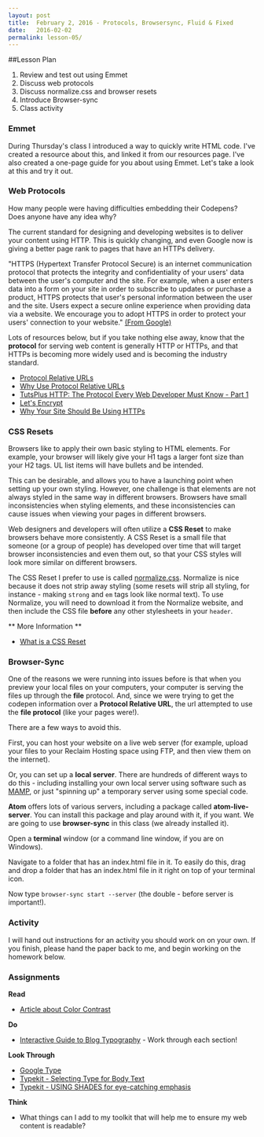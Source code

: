 ```yaml
---
layout: post
title:  February 2, 2016 - Protocols, Browsersync, Fluid & Fixed
date:   2016-02-02
permalink: lesson-05/
---
```


##Lesson Plan

1. Review and test out using Emmet
2. Discuss web protocols
3. Discuss normalize.css and browser resets
4. Introduce Browser-sync
5. Class activity

### Emmet

During Thursday's class I introduced a way to quickly write HTML code.  I've created a resource about this, and linked it from our resources page.  I've also created a one-page guide for you about using Emmet.  Let's take a look at this and try it out.

### Web Protocols

How many people were having difficulties embedding their Codepens?  Does anyone have any idea why?

The current standard for designing and developing websites is to deliver your content using HTTP.  This is quickly changing, and even Google now is giving a better page rank to pages that have an HTTPs delivery.

"HTTPS (Hypertext Transfer Protocol Secure) is an internet communication protocol that protects the integrity and confidentiality of your users' data between the user's computer and the site. For example, when a user enters data into a form on your site in order to subscribe to updates or purchase a product, HTTPS protects that user's personal information between the user and the site. Users expect a secure online experience when providing data via a website. We encourage you to adopt HTTPS in order to protect your users' connection to your website." [(From Google)](https://support.google.com/webmasters/answer/6073543?hl=en)

Lots of resources below, but if you take nothing else away, know that the **protocol** for serving web content is generally HTTP or HTTPs, and that HTTPs is becoming more widely used and is becoming the industry standard.

- [Protocol Relative URLs](http://billpatrianakos.me/blog/2013/04/18/protocol-relative-urls/)
- [Why Use Protocol Relative URLs](http://stackoverflow.com/questions/28446314/why-use-protocol-relative-urls-at-all)
- [TutsPlus HTTP: The Protocol Every Web Developer Must Know - Part 1](http://code.tutsplus.com/tutorials/http-the-protocol-every-web-developer-must-know-part-1--net-31177)
- [Let's Encrypt](https://letsencrypt.org/)
- [Why Your Site Should Be Using HTTPs](https://www.chapterthree.com/blog/why-your-site-should-be-using-https)


### CSS Resets

Browsers like to apply their own basic styling to HTML elements.  For example, your browser will likely give your H1 tags a larger font size than your H2 tags.  UL list items will have bullets and be intended.

This can be desirable, and allows you to have a launching point when setting up your own styling.  However, one challenge is that elements are not always styled in the same way in different browsers.  Browsers have small inconsistencies when styling elements, and these inconsistencies can cause issues when viewing your pages in different browsers.

Web designers and developers will often utilize a **CSS Reset** to make browsers behave more consistently.  A CSS Reset is a small file that someone (or a group of people) has developed over time that will target browser inconsistencies and even them out, so that your CSS styles will look more similar on different browsers.

The CSS Reset I prefer to use is called [normalize.css](http://necolas.github.io/normalize.css/).  Normalize is nice because it does not strip away styling (some resets will strip all styling, for instance - making `strong` and `em` tags look like normal text).  To use Normalize, you will need to download it from the Normalize website, and then include the CSS file **before** any other stylesheets in your `header`.

** More Information **

- [What is a CSS Reset](http://www.cssreset.com/what-is-a-css-reset/)

### Browser-Sync

One of the reasons we were running into issues before is that when you preview your local files on your computers, your computer is serving the files up through the **file** protocol.  And, since we were trying to get the codepen information over a **Protocol Relative URL**, the url attempted to use the **file protocol** (like your pages were!).

There are a few ways to avoid this.

First, you can host your website on a live web server (for example, upload your files to your Reclaim Hosting space using FTP, and then view them on the internet).

Or, you can set up a **local server**.  There are hundreds of different ways to do this - including installing your own local server using software such as [MAMP](https://www.mamp.info/en/), or just "spinning up" a temporary server using some special code.

**Atom** offers lots of various servers, including a package called **atom-live-server**.  You can install this package and play around with it, if you want.  We are going to use **browser-sync** in this class (we already installed it).

Open a **terminal** window (or a command line window, if you are on Windows).

Navigate to a folder that has an index.html file in it.  To easily do this, drag and drop a folder that has an index.html file in it right on top of your terminal icon.

Now type `browser-sync start --server` (the double - before server is important!).

### Activity

I will hand out instructions for an activity you should work on on your own.  If you finish, please hand the paper back to me, and begin working on the homework below.

### Assignments

**Read**

- [Article about Color Contrast](https://viget.com/inspire/color-contrast)

**Do**

- [Interactive Guide to Blog Typography](http://www.kaikkonendesign.fi/typography/) - Work through each section!

**Look Through**

- [Google Type](http://femmebot.github.io/google-type/)
- [Typekit - Selecting Type for Body Text](http://practice.typekit.com/lesson/selecting-typefaces-for-body-text/)
- [Typekit - USING SHADES for eye-catching emphasis](http://practice.typekit.com/lesson/using-shades/)

**Think**

- What things can I add to my toolkit that will help me to ensure my web content is readable?